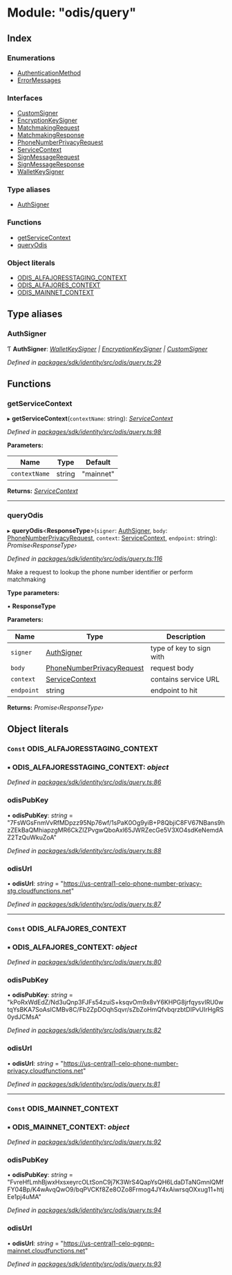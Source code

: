 # Module: "odis/query"

## Index

### Enumerations

* [AuthenticationMethod](../enums/_odis_query_.authenticationmethod.md)
* [ErrorMessages](../enums/_odis_query_.errormessages.md)

### Interfaces

* [CustomSigner](../interfaces/_odis_query_.customsigner.md)
* [EncryptionKeySigner](../interfaces/_odis_query_.encryptionkeysigner.md)
* [MatchmakingRequest](../interfaces/_odis_query_.matchmakingrequest.md)
* [MatchmakingResponse](../interfaces/_odis_query_.matchmakingresponse.md)
* [PhoneNumberPrivacyRequest](../interfaces/_odis_query_.phonenumberprivacyrequest.md)
* [ServiceContext](../interfaces/_odis_query_.servicecontext.md)
* [SignMessageRequest](../interfaces/_odis_query_.signmessagerequest.md)
* [SignMessageResponse](../interfaces/_odis_query_.signmessageresponse.md)
* [WalletKeySigner](../interfaces/_odis_query_.walletkeysigner.md)

### Type aliases

* [AuthSigner](_odis_query_.md#authsigner)

### Functions

* [getServiceContext](_odis_query_.md#getservicecontext)
* [queryOdis](_odis_query_.md#queryodis)

### Object literals

* [ODIS_ALFAJORESSTAGING_CONTEXT](_odis_query_.md#const-odis_alfajoresstaging_context)
* [ODIS_ALFAJORES_CONTEXT](_odis_query_.md#const-odis_alfajores_context)
* [ODIS_MAINNET_CONTEXT](_odis_query_.md#const-odis_mainnet_context)

## Type aliases

###  AuthSigner

Ƭ **AuthSigner**: *[WalletKeySigner](../interfaces/_odis_query_.walletkeysigner.md) | [EncryptionKeySigner](../interfaces/_odis_query_.encryptionkeysigner.md) | [CustomSigner](../interfaces/_odis_query_.customsigner.md)*

*Defined in [packages/sdk/identity/src/odis/query.ts:29](https://github.com/celo-org/celo-monorepo/blob/master/packages/sdk/identity/src/odis/query.ts#L29)*

## Functions

###  getServiceContext

▸ **getServiceContext**(`contextName`: string): *[ServiceContext](../interfaces/_odis_query_.servicecontext.md)*

*Defined in [packages/sdk/identity/src/odis/query.ts:98](https://github.com/celo-org/celo-monorepo/blob/master/packages/sdk/identity/src/odis/query.ts#L98)*

**Parameters:**

Name | Type | Default |
------ | ------ | ------ |
`contextName` | string | "mainnet" |

**Returns:** *[ServiceContext](../interfaces/_odis_query_.servicecontext.md)*

___

###  queryOdis

▸ **queryOdis**<**ResponseType**>(`signer`: [AuthSigner](_odis_query_.md#authsigner), `body`: [PhoneNumberPrivacyRequest](../interfaces/_odis_query_.phonenumberprivacyrequest.md), `context`: [ServiceContext](../interfaces/_odis_query_.servicecontext.md), `endpoint`: string): *Promise‹ResponseType›*

*Defined in [packages/sdk/identity/src/odis/query.ts:116](https://github.com/celo-org/celo-monorepo/blob/master/packages/sdk/identity/src/odis/query.ts#L116)*

Make a request to lookup the phone number identifier or perform matchmaking

**Type parameters:**

▪ **ResponseType**

**Parameters:**

Name | Type | Description |
------ | ------ | ------ |
`signer` | [AuthSigner](_odis_query_.md#authsigner) | type of key to sign with |
`body` | [PhoneNumberPrivacyRequest](../interfaces/_odis_query_.phonenumberprivacyrequest.md) | request body |
`context` | [ServiceContext](../interfaces/_odis_query_.servicecontext.md) | contains service URL |
`endpoint` | string | endpoint to hit  |

**Returns:** *Promise‹ResponseType›*

## Object literals

### `Const` ODIS_ALFAJORESSTAGING_CONTEXT

### ▪ **ODIS_ALFAJORESSTAGING_CONTEXT**: *object*

*Defined in [packages/sdk/identity/src/odis/query.ts:86](https://github.com/celo-org/celo-monorepo/blob/master/packages/sdk/identity/src/odis/query.ts#L86)*

###  odisPubKey

• **odisPubKey**: *string* = "7FsWGsFnmVvRfMDpzz95Np76wf/1sPaK0Og9yiB+P8QbjiC8FV67NBans9hzZEkBaQMhiapzgMR6CkZIZPvgwQboAxl65JWRZecGe5V3XO4sdKeNemdAZ2TzQuWkuZoA"

*Defined in [packages/sdk/identity/src/odis/query.ts:88](https://github.com/celo-org/celo-monorepo/blob/master/packages/sdk/identity/src/odis/query.ts#L88)*

###  odisUrl

• **odisUrl**: *string* = "https://us-central1-celo-phone-number-privacy-stg.cloudfunctions.net"

*Defined in [packages/sdk/identity/src/odis/query.ts:87](https://github.com/celo-org/celo-monorepo/blob/master/packages/sdk/identity/src/odis/query.ts#L87)*

___

### `Const` ODIS_ALFAJORES_CONTEXT

### ▪ **ODIS_ALFAJORES_CONTEXT**: *object*

*Defined in [packages/sdk/identity/src/odis/query.ts:80](https://github.com/celo-org/celo-monorepo/blob/master/packages/sdk/identity/src/odis/query.ts#L80)*

###  odisPubKey

• **odisPubKey**: *string* = "kPoRxWdEdZ/Nd3uQnp3FJFs54zuiS+ksqvOm9x8vY6KHPG8jrfqysvIRU0wtqYsBKA7SoAsICMBv8C/Fb2ZpDOqhSqvr/sZbZoHmQfvbqrzbtDIPvUIrHgRS0ydJCMsA"

*Defined in [packages/sdk/identity/src/odis/query.ts:82](https://github.com/celo-org/celo-monorepo/blob/master/packages/sdk/identity/src/odis/query.ts#L82)*

###  odisUrl

• **odisUrl**: *string* = "https://us-central1-celo-phone-number-privacy.cloudfunctions.net"

*Defined in [packages/sdk/identity/src/odis/query.ts:81](https://github.com/celo-org/celo-monorepo/blob/master/packages/sdk/identity/src/odis/query.ts#L81)*

___

### `Const` ODIS_MAINNET_CONTEXT

### ▪ **ODIS_MAINNET_CONTEXT**: *object*

*Defined in [packages/sdk/identity/src/odis/query.ts:92](https://github.com/celo-org/celo-monorepo/blob/master/packages/sdk/identity/src/odis/query.ts#L92)*

###  odisPubKey

• **odisPubKey**: *string* = "FvreHfLmhBjwxHxsxeyrcOLtSonC9j7K3WrS4QapYsQH6LdaDTaNGmnlQMfFY04Bp/K4wAvqQwO9/bqPVCKf8Ze8OZo8Frmog4JY4xAiwrsqOXxug11+htjEe1pj4uMA"

*Defined in [packages/sdk/identity/src/odis/query.ts:94](https://github.com/celo-org/celo-monorepo/blob/master/packages/sdk/identity/src/odis/query.ts#L94)*

###  odisUrl

• **odisUrl**: *string* = "https://us-central1-celo-pgpnp-mainnet.cloudfunctions.net"

*Defined in [packages/sdk/identity/src/odis/query.ts:93](https://github.com/celo-org/celo-monorepo/blob/master/packages/sdk/identity/src/odis/query.ts#L93)*
